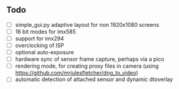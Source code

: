 ## Todo

- [ ] simple_gui.py adaptive layout for non 1920x1080 screens
- [ ] 16 bit modes for imx585
- [ ] support for imx294
- [ ] overclocking of ISP
- [ ] optional auto-exposure
- [ ] hardware sync of sensor frame capture, perhaps via a pico
- [ ] rendering mode, for creating proxy files in camera (using https://github.com/mrjulesfletcher/dng_to_video)
- [ ] automatic detection of attached sensor and dynamic dtoverlay
